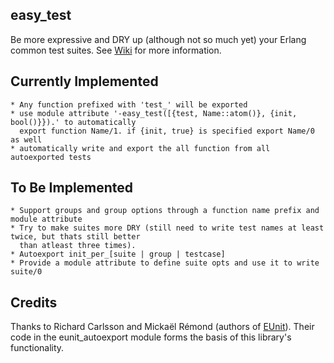 ## easy_test

Be more expressive and DRY up (although not so much yet) your Erlang common test suites. See [Wiki](https://github.com/jrwest/easy_test/wiki) for more information.

## Currently Implemented

    * Any function prefixed with 'test_' will be exported
    * use module attribute '-easy_test([{test, Name::atom()}, {init, bool()}}).' to automatically
      export function Name/1. if {init, true} is specified export Name/0 as well
    * automatically write and export the all function from all autoexported tests


## To Be Implemented
 
    * Support groups and group options through a function name prefix and module attribute
    * Try to make suites more DRY (still need to write test names at least twice, but thats still better
      than atleast three times). 
    * Autoexport init_per_[suite | group | testcase]
    * Provide a module attribute to define suite opts and use it to write suite/0


## Credits

Thanks to Richard Carlsson and Mickaël Rémond (authors of [EUnit](http://svn.process-one.net/contribs/trunk/eunit/doc/overview-summary.html)). 
Their code in the eunit_autoexport module forms the basis of this library's functionality.
